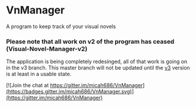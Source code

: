 # VnManager
A program to keep track of your visual novels

### Please note that all work on v2 of the program has ceased (Visual-Novel-Manager-v2) 

The application is being completely redesinged, all of that work is going on in the v3 branch. 
This master branch will not be updated until the [v3](https://github.com/micah686/VnManager/tree/v3) version is at least in a usable state. 

[![Join the chat at https://gitter.im/micah686/VnManager](https://badges.gitter.im/micah686/VnManager.svg)](https://gitter.im/micah686/VnManager)
